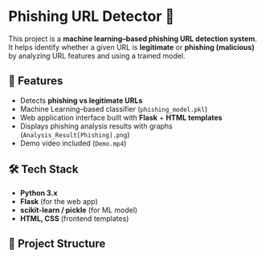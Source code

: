 # Phishing URL Detector 🔐

This project is a **machine learning–based phishing URL detection system**. It helps identify whether a given URL is **legitimate** or **phishing (malicious)** by analyzing URL features and using a trained model.

## 🚀 Features
- Detects **phishing vs legitimate URLs**
- Machine Learning–based classifier (`phishing_model.pkl`)
- Web application interface built with **Flask** + **HTML templates**
- Displays phishing analysis results with graphs (`Analysis_Result[Phishing].png`)
- Demo video included (`Demo.mp4`)

## 🛠️ Tech Stack
- **Python 3.x**
- **Flask** (for the web app)
- **scikit-learn / pickle** (for ML model)
- **HTML, CSS** (frontend templates)

## 📂 Project Structure
